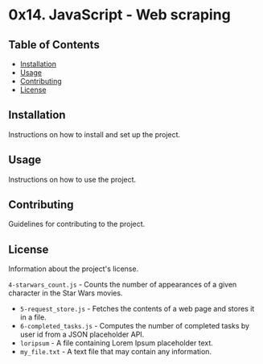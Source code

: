 # 0x14. JavaScript - Web scraping

##

## Table of Contents
- [Installation](#installation)
- [Usage](#usage)
- [Contributing](#contributing)
- [License](#license)

## Installation
Instructions on how to install and set up the project.

## Usage
Instructions on how to use the project.

## Contributing
Guidelines for contributing to the project.

## License
Information about the project's license.

 `4-starwars_count.js` - Counts the number of appearances of a given character in the Star Wars movies.
- `5-request_store.js` - Fetches the contents of a web page and stores it in a file.
- `6-completed_tasks.js` - Computes the number of completed tasks by user id from a JSON placeholder API.
- `loripsum` - A file containing Lorem Ipsum placeholder text.
- `my_file.txt` - A text file that may contain any information.

